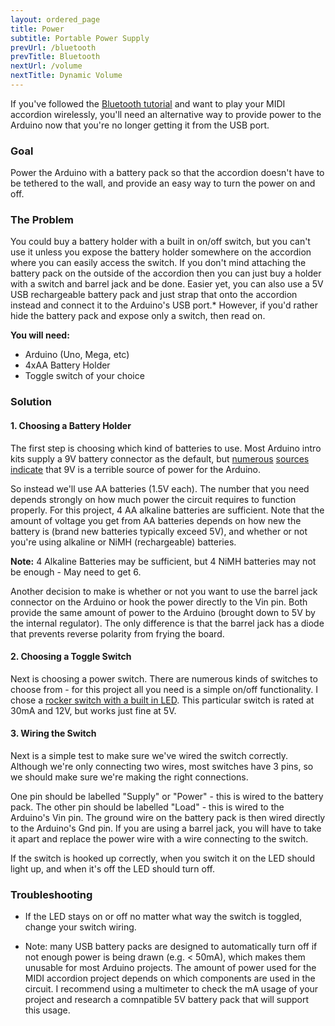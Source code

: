 ```yaml
---
layout: ordered_page
title: Power
subtitle: Portable Power Supply
prevUrl: /bluetooth
prevTitle: Bluetooth
nextUrl: /volume
nextTitle: Dynamic Volume
---
```


If you've followed the [Bluetooth tutorial](../bluetooth) and want to play your MIDI accordion wirelessly, you'll need an alternative way to provide power to the Arduino now that you're no longer getting it from the USB port.

### Goal

Power the Arduino with a battery pack so that the accordion doesn't have to be tethered to the wall, and provide an easy way to turn the power on and off.

### The Problem

You could buy a battery holder with a built in on/off switch, but you can't use it unless you expose the battery holder somewhere on the accordion where you can easily access the switch.  If you don't mind attaching the battery pack on the outside of the accordion then you can just buy a holder with a switch and barrel jack and be done.  Easier yet, you can also use a 5V USB rechargeable battery pack and just strap that onto the accordion instead and connect it to the Arduino's USB port.*  However, if you'd rather hide the battery pack and expose only a switch, then read on.

**You will need:**

- Arduino (Uno, Mega, etc)
- 4xAA Battery Holder
- Toggle switch of your choice

### Solution

#### 1. Choosing a Battery Holder

The first step is choosing which kind of batteries to use.  Most Arduino intro kits supply a 9V battery connector as the default, but [numerous](https://forum.arduino.cc/index.php?topic=87806.0) [sources](https://cybergibbons.com/uncategorized/arduino-misconceptions-6-a-9v-battery-is-a-good-power-source/) [indicate](https://arduino.stackexchange.com/questions/3688/arduino-powering-from-9v-battery) that 9V is a terrible source of power for the Arduino. 

[//]: # (insert links indicating as such along with explanations as to why )

So instead we'll use AA batteries (1.5V each).  The number that you need depends strongly on how much power the circuit requires to function properly.  For this project, 4 AA alkaline batteries are sufficient.  Note that the amount of voltage you get from AA batteries depends on how new the battery is (brand new batteries typically exceed 5V), and whether or not you're using alkaline or NiMH (rechargeable) batteries.

**Note:** 4 Alkaline Batteries may be sufficient, but 4 NiMH batteries may not be enough - May need to get 6.

Another decision to make is whether or not you want to use the barrel jack connector on the Arduino or hook the power directly to the Vin pin.  Both provide the same amount of power to the Arduino (brought down to 5V by the internal regulator).  The only difference is that the barrel jack has a diode that prevents reverse polarity from frying the board. 

[//]: # (TODO: need more research on this - I don't fully know what I'm talking about here)

[//]: # (should include a test on using a multimeter to compare voltage of different batteries in the battery pack)

#### 2. Choosing a Toggle Switch

Next is choosing a power switch.  There are numerous kinds of switches to choose from - for this project all you need is a simple on/off functionality.  I chose a [rocker switch with a built in LED](https://cdn.shopify.com/s/files/1/1490/5112/products/02750018_01_7097e7d8-73c9-4597-8490-ca61c1177e7e_grande.jpg?v=1487005669). This particular switch is rated at 30mA and 12V, but works just fine at 5V.

#### 3. Wiring the Switch

Next is a simple test to make sure we've wired the switch correctly.  Although we're only connecting two wires, most switches have 3 pins, so we should make sure we're making the right connections.

[//]: # (insert Fritzing board and circuit diagram here)

One pin should be labelled "Supply" or "Power" - this is wired to the battery pack.  The other pin should be labelled "Load" - this is wired to the Arduino's Vin pin.  The ground wire on the battery pack is then wired directly to the Arduino's Gnd pin.    If you are using a barrel jack, you will have to take it apart and replace the power wire with a wire connecting to the switch. 

[//]: # (insert link of someone else doing it, because I might not get around to doing this.)

If the switch is hooked up correctly, when you switch it on the LED should light up, and when it's off the LED should turn off.  

### Troubleshooting

- If the LED stays on or off no matter what way the switch is toggled, change your switch wiring.

* Note: many USB battery packs are designed to automatically turn off if not enough power is being drawn (e.g. < 50mA), which makes them unusable for most Arduino projects.  The amount of power used for the MIDI accordion project depends on which components are used in the circuit.  I recommend using a multimeter to check the mA usage of your project and research a comnpatible 5V battery pack that will support this usage.
